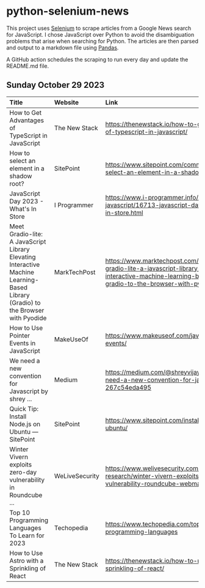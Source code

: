 # python-selenium-news

This project uses [Selenium](https://www.seleniumhq.org/) to scrape articles from a Google News search for JavaScript.
I chose JavaScript over Python to avoid the disambiguation problems that arise when searching for Python.
The articles are then parsed and output to a markdown file using [Pandas](https://pandas.pydata.org/).

A GitHub action schedules the scraping to run every day and update the README.md file.

## Sunday October 29 2023


| Title                                                                                                                            | Website        | Link                                                                                                                                                                   |
|:---------------------------------------------------------------------------------------------------------------------------------|:---------------|:-----------------------------------------------------------------------------------------------------------------------------------------------------------------------|
| How to Get Advantages of TypeScript in JavaScript                                                                                | The New Stack  | https://thenewstack.io/how-to-get-advantages-of-typescript-in-javascript/                                                                                              |
| How to select an element in a shadow root?                                                                                       | SitePoint      | https://www.sitepoint.com/community/t/how-to-select-an-element-in-a-shadow-root/430046                                                                                 |
| JavaScript Day 2023 - What's In Store                                                                                            | I Programmer   | https://www.i-programmer.info/news/167-javascript/16713-javascript-day-2023-whats-in-store.html                                                                        |
| Meet Gradio-lite: A JavaScript Library Elevating Interactive Machine Learning-Based Library (Gradio) to the Browser with Pyodide | MarkTechPost   | https://www.marktechpost.com/2023/10/26/meet-gradio-lite-a-javascript-library-elevating-interactive-machine-learning-based-library-gradio-to-the-browser-with-pyodide/ |
| How to Use Pointer Events in JavaScript                                                                                          | MakeUseOf      | https://www.makeuseof.com/javascript-pointer-events/                                                                                                                   |
| We need a new convention for Javascript  by shrey ...                                                                            | Medium         | https://medium.com/@shreyvijayvargiya26/we-need-a-new-convention-for-javascript-267c54eda495                                                                           |
| Quick Tip: Install Node.js on Ubuntu — SitePoint                                                                                 | SitePoint      | https://www.sitepoint.com/install-node-js-on-ubuntu/                                                                                                                   |
| Winter Vivern exploits zero-day vulnerability in Roundcube ...                                                                   | WeLiveSecurity | https://www.welivesecurity.com/en/eset-research/winter-vivern-exploits-zero-day-vulnerability-roundcube-webmail-servers/                                               |
| Top 10 Programming Languages To Learn for 2023                                                                                   | Techopedia     | https://www.techopedia.com/top-10-programming-languages                                                                                                                |
| How to Use Astro with a Sprinkling of React                                                                                      | The New Stack  | https://thenewstack.io/how-to-use-astro-with-a-sprinkling-of-react/                                                                                                    |